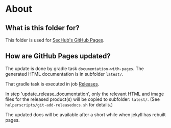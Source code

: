 <!-- SPDX-License-Identifier: MIT --->
# About

## What is this folder for?
This folder is used for [SecHub's GitHub Pages](https://mercedes-benz.github.io/sechub/).
 
## How are GitHub Pages updated?
The update is done by gradle task `documentation-with-pages`. The generated HTML documentation is in subfolder `latest/`.

That gradle task is executed in job [Releases](https://github.com/mercedes-benz/sechub/actions/workflows/create-releases.yml).

In step 'update_release_documentation', only the relevant HTML and image files for the released product(s) will be copied to subfolder: `latest/`.
(See `helperscripts/git-add-releasedocs.sh` for details.)

The updated docs will be available after a short while when jekyll has rebuilt pages.
